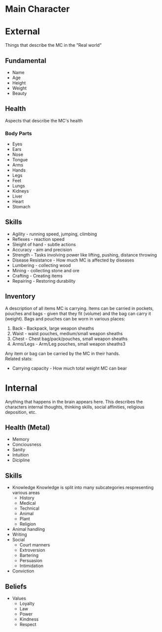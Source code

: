 # Main Character

# External
Things that describe the MC in the "Real world"

## Fundamental
- Name
- Age
- Height
- Weight
- Beauty

## Health
Aspects that describe the MC's health

### Body Parts
- Eyes
- Ears
- Nose
- Tongue
- Arms
- Hands
- Legs
- Feet
- Lungs
- Kidneys
- Liver
- Heart
- Stomach

## Skills
- Agility - running speed, jumping, climbing
- Reflexes - reaction speed
- Sleight of hand - subtle actions
- Accuracy - aim and precision
- Strength - Tasks involving power like lifting, pushing, distance throwing
- Disease Resistance - How much MC is affected by diseases
- Lumbering - collecting wood
- Mining - collecting stone and ore
- Crafting - Creating items
- Repairing - Restoring durability

## Inventory
A description of all items MC is carrying. Items can be carried in pockets, pouches and bags - given that they fit (volume) and the bag can carry it (weight). Bags and pouches can be worn in various places:  
1. Back - Backpack, large weapon sheaths
2. Waist - waist pouches, medium/small weapon sheaths
3. Chest - Chest bag/pack/pouches, small weapon sheaths
4. Arms/Legs - Arm/Leg pouches, small weapon sheaths3

Any item or bag can be carried by the MC in their hands.  
Related stats:

- Carrying capacity - How much total weight MC can bear

# Internal
Anything that happens in the brain appears here. This describes the characters internal thoughts, thinking skills, social affinities, religious deposition, etc.

## Health (Metal)
- Memory
- Conciousness
- Sanity
- Intuition
- Dicipline

## Skills
- Knowledge
  Knowledge is split into many subcategories respresenting various areas
  - History
  - Medical
  - Technical
  - Animal
  - Plant
  - Religion
- Animal handling
- Writing
- Social
  - Court manners
  - Extroversion
  - Bartering
  - Persuasion
  - Intimidation
- Conviction

## Beliefs
- Values
  - Loyalty
  - Law
  - Power
  - Kindness
  - Respect